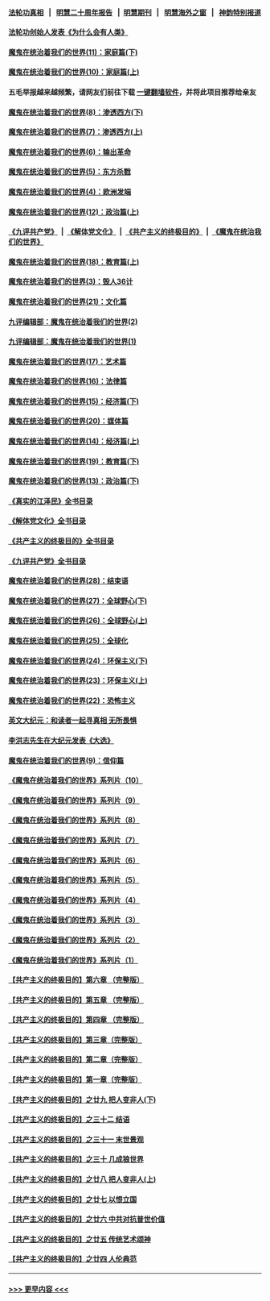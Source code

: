 #### [法轮功真相](https://github.com/gfw-breaker/truth/blob/master/README.md?t=0) &nbsp;&nbsp;|&nbsp;&nbsp; [明慧二十周年报告](https://github.com/gfw-breaker/mh-reports/blob/master/README.md?t=0) &nbsp;&nbsp;|&nbsp;&nbsp;[明慧期刊](https://github.com/gfw-breaker/mh-qikan) &nbsp;&nbsp;|&nbsp;&nbsp; [明慧海外之窗](https://github.com/gfw-breaker/mh-news/blob/master/README.md?t=0) &nbsp;&nbsp;|&nbsp;&nbsp; [神韵特别报道](https://github.com/gfw-breaker/mh-news/blob/master/shenyun.md?t=0)
#### [法轮功创始人发表《为什么会有人类》](../pages/nsc422/n13912117.md?t=02140043) 
#### [魔鬼在统治着我们的世界(11)：家庭篇(下)](../pages/nsc422/n10440961.md?t=02140043) 
#### [魔鬼在统治着我们的世界(10)：家庭篇(上)](../pages/nsc422/n10435448.md?t=02140043) 
#### 五毛举报越来越频繁，请网友们前往下载 [一键翻墙软件](https://github.com/gfw-breaker/ssr-accounts)，并将此项目推荐给亲友
#### [魔鬼在统治着我们的世界(8)：渗透西方(下)](../pages/nsc422/n10429603.md?t=02140043) 
#### [魔鬼在统治着我们的世界(7)：渗透西方(上)](../pages/nsc422/n10426013.md?t=02140043) 
#### [魔鬼在统治着我们的世界(6)：输出革命](../pages/nsc422/n10421536.md?t=02140043) 
#### [魔鬼在统治着我们的世界(5)：东方杀戮](../pages/nsc422/n10417707.md?t=02140043) 
#### [魔鬼在统治着我们的世界(4)：欧洲发端](../pages/nsc422/n10414890.md?t=02140043) 
#### [魔鬼在统治着我们的世界(12)：政治篇(上)](../pages/nsc422/n10444576.md?t=02140043) 
#### [《九评共产党》](https://github.com/begood0513/9ping.md/blob/master/README.md) &nbsp;|&nbsp; [《解体党文化》](../../../../jtdwh.md/blob/master/README.md)  &nbsp;|&nbsp; [《共产主义的终极目的》](../../../../gczydzjmd.md/blob/master/README.md) &nbsp;|&nbsp; [《魔鬼在统治我们的世界》](../../../../mgztzwmdsj.md/blob/master/README.md) 
#### [魔鬼在统治着我们的世界(18)：教育篇(上)](../pages/nsc422/n10526970.md?t=02140043) 
#### [魔鬼在统治着我们的世界(3)：毁人36计](../pages/nsc422/n10411583.md?t=02140043) 
#### [魔鬼在统治着我们的世界(21)：文化篇](../pages/nsc422/n10597706.md?t=02140043) 
#### [九评编辑部：魔鬼在统治着我们的世界(2)](../pages/nsc422/n10410036.md?t=02140043) 
#### [九评编辑部：魔鬼在统治着我们的世界(1)](../pages/nsc422/n10406825.md?t=02140043) 
#### [魔鬼在统治着我们的世界(17)：艺术篇](../pages/nsc422/n10499093.md?t=02140043) 
#### [魔鬼在统治着我们的世界(16)：法律篇](../pages/nsc422/n10485969.md?t=02140043) 
#### [魔鬼在统治着我们的世界(15)：经济篇(下)](../pages/nsc422/n10469975.md?t=02140043) 
#### [魔鬼在统治着我们的世界(20)：媒体篇](../pages/nsc422/n10586579.md?t=02140043) 
#### [魔鬼在统治着我们的世界(14)：经济篇(上)](../pages/nsc422/n10457370.md?t=02140043) 
#### [魔鬼在统治着我们的世界(19)：教育篇(下)](../pages/nsc422/n10564808.md?t=02140043) 
#### [魔鬼在统治着我们的世界(13)：政治篇(下)](../pages/nsc422/n10448270.md?t=02140043) 
#### [《真实的江泽民》全书目录](../pages/nsc422/n13721399.md?t=02140043) 
#### [《解体党文化》全书目录](../pages/nsc422/n13721157.md?t=02140043) 
#### [《共产主义的终极目的》全书目录](../pages/nsc422/n13721048.md?t=02140043) 
#### [《九评共产党》全书目录](../pages/nsc422/n13708085.md?t=02140043) 
#### [魔鬼在统治着我们的世界(28)：结束语](../pages/nsc422/n10936246.md?t=02140043) 
#### [魔鬼在统治着我们的世界(27)：全球野心(下)](../pages/nsc422/n10928319.md?t=02140043) 
#### [魔鬼在统治着我们的世界(26)：全球野心(上)](../pages/nsc422/n10900318.md?t=02140043) 
#### [魔鬼在统治着我们的世界(25)：全球化](../pages/nsc422/n10788205.md?t=02140043) 
#### [魔鬼在统治着我们的世界(24)：环保主义(下)](../pages/nsc422/n10695307.md?t=02140043) 
#### [魔鬼在统治着我们的世界(23)：环保主义(上)](../pages/nsc422/n10688613.md?t=02140043) 
#### [魔鬼在统治着我们的世界(22)：恐怖主义](../pages/nsc422/n10614727.md?t=02140043) 
#### [英文大纪元：和读者一起寻真相 无所畏惧](../pages/nsc422/n12542027.md?t=02140043) 
#### [李洪志先生在大纪元发表《大选》](../pages/nsc422/n12534746.md?t=02140043) 
#### [魔鬼在统治着我们的世界(9)：信仰篇](../pages/nsc422/n10432159.md?t=02140043) 
#### [《魔鬼在统治着我们的世界》系列片（10）](../pages/nsc422/n12292670.md?t=02140043) 
#### [《魔鬼在统治着我们的世界》系列片（9）](../pages/nsc422/n12290859.md?t=02140043) 
#### [《魔鬼在统治着我们的世界》系列片（8）](../pages/nsc422/n12287445.md?t=02140043) 
#### [《魔鬼在统治着我们的世界》系列片（7）](../pages/nsc422/n12283425.md?t=02140043) 
#### [《魔鬼在统治着我们的世界》系列片（6）](../pages/nsc422/n12282314.md?t=02140043) 
#### [《魔鬼在统治着我们的世界》系列片（5）](../pages/nsc422/n12281419.md?t=02140043) 
#### [《魔鬼在统治着我们的世界》系列片（4）](../pages/nsc422/n12274024.md?t=02140043) 
#### [《魔鬼在统治着我们的世界》系列片（3）](../pages/nsc422/n12271322.md?t=02140043) 
#### [《魔鬼在统治着我们的世界》系列片（2）](../pages/nsc422/n12269049.md?t=02140043) 
#### [《魔鬼在统治着我们的世界》系列片（1）](../pages/nsc422/n12267575.md?t=02140043) 
#### [【共产主义的终极目的】第六章 （完整版）](../pages/nsc422/n11428913.md?t=02140043) 
#### [【共产主义的终极目的】第五章 （完整版）](../pages/nsc422/n11428912.md?t=02140043) 
#### [【共产主义的终极目的】第四章 （完整版）](../pages/nsc422/n11428907.md?t=02140043) 
#### [【共产主义的终极目的】第三章（完整版）](../pages/nsc422/n11428848.md?t=02140043) 
#### [【共产主义的终极目的】第二章（完整版）](../pages/nsc422/n11428831.md?t=02140043) 
#### [【共产主义的终极目的】第一章（完整版）](../pages/nsc422/n11417651.md?t=02140043) 
#### [【共产主义的终极目的】之廿九 把人变非人(下)](../pages/nsc422/n11344140.md?t=02140043) 
#### [【共产主义的终极目的】之三十二 结语](../pages/nsc422/n11360535.md?t=02140043) 
#### [【共产主义的终极目的】之三十一 末世景观](../pages/nsc422/n11351129.md?t=02140043) 
#### [【共产主义的终极目的】之三十 几成狼世界](../pages/nsc422/n11348280.md?t=02140043) 
#### [【共产主义的终极目的】之廿八 把人变非人(上)](../pages/nsc422/n11340492.md?t=02140043) 
#### [【共产主义的终极目的】之廿七 以恨立国](../pages/nsc422/n11336944.md?t=02140043) 
#### [【共产主义的终极目的】之廿六 中共对抗普世价值](../pages/nsc422/n11324785.md?t=02140043) 
#### [【共产主义的终极目的】之廿五 传统艺术颂神](../pages/nsc422/n11296396.md?t=02140043) 
#### [【共产主义的终极目的】之廿四 人伦典范](../pages/nsc422/n11296397.md?t=02140043) 

----
#### [ >>> 更早内容 <<< ](../indexes/nsc422-earlier.md)
